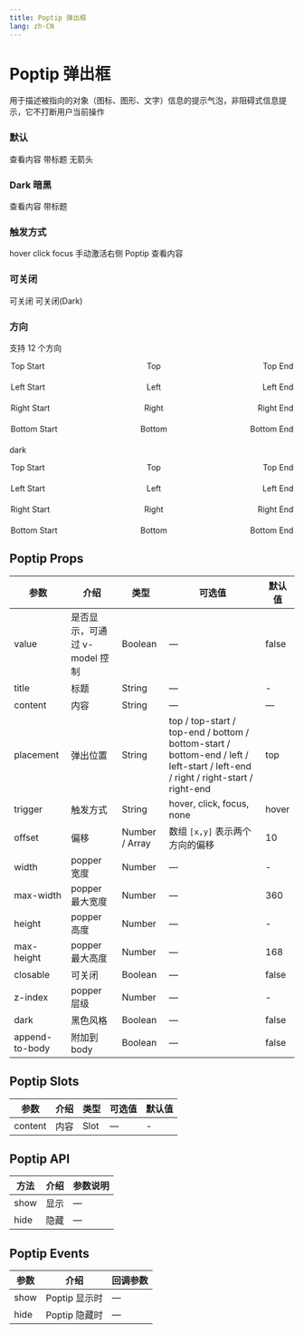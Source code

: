 ```yaml
---
title: Poptip 弹出框
lang: zh-CN
---
```


<script setup>
import { ref } from 'vue'
import Button from '../../panda-ui/src/components/button'
import Poptip from '../../panda-ui/src/components/poptip'
import { Row, Col } from '../../panda-ui/src/components/grid'

defineOptions({
  components: {
    'panda-button': Button,
    'panda-poptip': Poptip,
    'panda-row': Row,
    'panda-col': Col
  }
});

const date = ref(new Date());
const show = ref(false);
</script>

# Poptip 弹出框

用于描述被指向的对象（图标、图形、文字）信息的提示气泡，非阻碍式信息提示，它不打断用户当前操作

### 默认

<panda-poptip content="Your details are safe with us. ">
  <panda-button type="primary">查看内容</panda-button>
</panda-poptip>
<panda-poptip title="Panda Price Guarantee">
  <panda-button type="primary">带标题</panda-button>
  <template #content>
    <p>
      Find a cheaper ticket, tour or activity and we'll refund Double the difference!Find a cheaper ticket, tour or activity and we'll refund Double the difference!Find a cheaper ticket, tour or activity and we'll refund Double the difference!Find a cheaper ticket, tour or activity and we'll refund Double the difference!Find a cheaper ticket, tour or activity and we'll refund Double the difference!Find a cheaper ticket, tour or activity and we'll refund Double the difference!Find a cheaper ticket, tour or activity and we'll refund Double the difference!
    </p>
  </template>
</panda-poptip>
<panda-poptip content="Your details are safe with us. " :arrow="false">
  <panda-button type="primary">无箭头</panda-button>
</panda-poptip>

<!-- 用于测试 -->
<!-- ### 多层嵌套


<panda-poptip closable>
  <panda-button type="primary">查看内容1</panda-button>
  <template #content>
    <panda-poptip placement="top-start">
      <panda-button type="primary">查看内容2</panda-button>
      <template #content>
        <panda-poptip content="Your details are safe with us. " placement="top-end">
          <panda-button type="primary">查看内容3</panda-button>
        </panda-poptip>
      </template>
    </panda-poptip>
  </template>
</panda-poptip>

 -->

### Dark 暗黑

<panda-poptip content="Your details are safe with us. " dark>
  <panda-button type="primary">查看内容</panda-button>
</panda-poptip>
<panda-poptip title="Panda Price Guarantee" dark trigger="click">
  <panda-button type="primary">带标题</panda-button>
  <template #content>
    <p>
      Find a cheaper ticket, tour or activity and we'll refund Double the difference!Find a cheaper ticket, tour or activity and we'll refund Double the difference!Find a cheaper ticket, tour or activity and we'll refund Double the difference!Find a cheaper ticket, tour or activity and we'll refund Double the difference!Find a cheaper ticket, tour or activity and we'll refund Double the difference!Find a cheaper ticket, tour or activity and we'll refund Double the difference!Find a cheaper ticket, tour or activity and we'll refund Double the difference!
    </p>
  </template>
</panda-poptip>

### 触发方式

<panda-poptip title="This is title" content="Your details are safe with us. ">
  <panda-button type="primary">hover</panda-button>
</panda-poptip>
<panda-poptip title="Panda Price Guarantee" content="Find a cheaper ticket, tour or activity and we'll refund Double the difference!" trigger="click">
  <panda-button type="primary">click</panda-button>
</panda-poptip>
<panda-poptip title="This is title" content="Your details are safe with us. " trigger="focus">
  <panda-button type="primary">focus</panda-button>
</panda-poptip>
<panda-poptip title="This is title" content="Your details are safe with us. " trigger="focus">
  <panda-input placeholder="focus 触发" value=""></panda-input>
</panda-poptip>
<panda-button type="primary" @click="show=!show">
手动激活右侧 Poptip
</panda-button>
<panda-poptip content="Your details are safe with us. " v-model="show" trigger="none">
  <panda-button type="primary">查看内容</panda-button>
</panda-poptip>

### 可关闭

<panda-poptip title="This is title" content="Find a cheaper ticket, tour or activity and we'll refund Double the difference!" trigger="click" closable>
  <panda-button type="primary">可关闭</panda-button>
</panda-poptip>
<panda-poptip content="Find a cheaper ticket, tour or activity and we'll refund Double the difference! Find a cheaper ticket, tour or activity and we'll refund Double the difference! Find a cheaper ticket, tour or activity and we'll refund Double the difference! Find a cheaper ticket, tour or activity and we'll refund Double the difference!Find a cheaper ticket, tour or activity and we'll refund Double the difference! Find a cheaper ticket, tour or activity and we'll refund Double the difference! Find a cheaper ticket, tour or activity and we'll refund Double the difference! Find a cheaper ticket, tour or activity and we'll refund Double the difference!" trigger="click" closable dark>
  <panda-button type="primary">可关闭(Dark)</panda-button>
</panda-poptip>
<!-- <panda-poptip trigger="click" closable placement="top-start">
  <template #content>
    <panda-poptip content="Your details are safe with us. " trigger="click" closable placement="top">
      <panda-button type="primary">查看内容</panda-button>
    </panda-poptip>
  </template>
  <panda-button type="primary">可关闭</panda-button>
</panda-poptip> -->

### 方向

支持 12 个方向

<div class="poptip-placement">
  <panda-poptip content="Your details are safe with us. " placement="top-start">
    <panda-button type="primary">Top Start</panda-button>
  </panda-poptip>
  <panda-poptip content="Your details are safe with us. " placement="top">
    <panda-button type="primary">Top</panda-button>
  </panda-poptip>
  <panda-poptip content="Your details are safe with us. " placement="top-end">
    <panda-button type="primary">Top End</panda-button>
  </panda-poptip>
</div>

<div class="poptip-placement">
  <panda-poptip content="Your details are safe with us. " placement="left-start">
    <panda-button type="primary">Left Start</panda-button>
  </panda-poptip>
  <panda-poptip content="Your details are safe with us. " placement="left">
    <panda-button type="primary">Left</panda-button>
  </panda-poptip>
  <panda-poptip content="Your details are safe with us. " placement="left-end">
    <panda-button type="primary">Left End</panda-button>
  </panda-poptip>
</div>
<div class="poptip-placement">
  <panda-poptip content="Your details are safe with us. " placement="right-start">
    <panda-button type="primary">Right Start</panda-button>
  </panda-poptip>
  <panda-poptip content="Your details are safe with us. " placement="right">
    <panda-button type="primary">Right</panda-button>
  </panda-poptip>
  <panda-poptip content="Your details are safe with us. " placement="right-end">
    <panda-button type="primary">Right End</panda-button>
  </panda-poptip>
</div>
<div class="poptip-placement">
  <panda-poptip content="Your details are safe with us. " placement="bottom-start">
    <panda-button type="primary">Bottom Start</panda-button>
  </panda-poptip>
  <panda-poptip content="Your details are safe with us. " placement="bottom">
    <panda-button type="primary">Bottom</panda-button>
  </panda-poptip>
  <panda-poptip content="Your details are safe with us. " placement="bottom-end">
    <panda-button type="primary">Bottom End</panda-button>
  </panda-poptip>
</div>

dark

<div class="poptip-placement">
  <panda-poptip content="Your details are safe with us. " placement="top-start" dark>
    <panda-button type="primary">Top Start</panda-button>
  </panda-poptip>
  <panda-poptip content="Your details are safe with us. " placement="top" dark>
    <panda-button type="primary">Top</panda-button>
  </panda-poptip>
  <panda-poptip content="Your details are safe with us. " placement="top-end" dark>
    <panda-button type="primary">Top End</panda-button>
  </panda-poptip>
</div>
<div class="poptip-placement">
  <panda-poptip content="Your details are safe with us. " placement="left-start" dark>
    <panda-button type="primary">Left Start</panda-button>
  </panda-poptip>
  <panda-poptip content="Your details are safe with us. " placement="left" dark>
    <panda-button type="primary">Left</panda-button>
  </panda-poptip>
  <panda-poptip content="Your details are safe with us. " placement="left-end" dark>
    <panda-button type="primary">Left End</panda-button>
  </panda-poptip>
</div>
<div class="poptip-placement">
  <panda-poptip content="Your details are safe with us. " placement="right-start" dark>
    <panda-button type="primary">Right Start</panda-button>
  </panda-poptip>
  <panda-poptip content="Your details are safe with us. " placement="right" dark>
    <panda-button type="primary">Right</panda-button>
  </panda-poptip>
  <panda-poptip content="Your details are safe with us. " placement="right-end" dark>
    <panda-button type="primary">Right End</panda-button>
  </panda-poptip>
</div>
<div class="poptip-placement">
  <panda-poptip content="Your details are safe with us. " placement="bottom-start" dark>
    <panda-button type="primary">Bottom Start</panda-button>
  </panda-poptip>
  <panda-poptip content="Your details are safe with us. " placement="bottom" dark>
    <panda-button type="primary">Bottom</panda-button>
  </panda-poptip>
  <panda-poptip content="Your details are safe with us. " placement="bottom-end" dark>
    <panda-button type="primary">Bottom End</panda-button>
  </panda-poptip>
</div>

## Poptip Props

| 参数           | 介绍                          | 类型           | 可选值                                                                                                                          | 默认值 |
| -------------- | ----------------------------- | -------------- | ------------------------------------------------------------------------------------------------------------------------------- | ------ |
| value          | 是否显示，可通过 v-model 控制 | Boolean        | —                                                                                                                               | false  |
| title          | 标题                          | String         | —                                                                                                                               | -      |
| content        | 内容                          | String         | —                                                                                                                               | —      |
| placement      | 弹出位置                      | String         | top / top-start / top-end / bottom / bottom-start / bottom-end / left / left-start / left-end / right / right-start / right-end | top    |
| trigger        | 触发方式                      | String         | hover, click, focus, none                                                                                                       | hover  |
| offset         | 偏移                          | Number / Array | 数组 `[x,y]` 表示两个方向的偏移                                                                                                 | 10     |
| width          | popper 宽度                   | Number         | —                                                                                                                               | -      |
| max-width      | popper 最大宽度               | Number         | —                                                                                                                               | 360    |
| height         | popper 高度                   | Number         | —                                                                                                                               | -      |
| max-height     | popper 最大高度               | Number         | —                                                                                                                               | 168    |
| closable       | 可关闭                        | Boolean        | —                                                                                                                               | false  |
| z-index        | popper 层级                   | Number         | —                                                                                                                               | -      |
| dark           | 黑色风格                      | Boolean        | —                                                                                                                               | false  |
| append-to-body | 附加到 body                   | Boolean        | —                                                                                                                               | false  |

## Poptip Slots

| 参数    | 介绍 | 类型 | 可选值 | 默认值 |
| ------- | ---- | ---- | ------ | ------ |
| content | 内容 | Slot | —      | -      |

## Poptip API

| 方法 | 介绍 | 参数说明 |
| ---- | ---- | -------- |
| show | 显示 | —        |
| hide | 隐藏 | —        |

## Poptip Events

| 参数 | 介绍          | 回调参数 |
| ---- | ------------- | -------- |
| show | Poptip 显示时 | —        |
| hide | Poptip 隐藏时 | —        |

<style lang="scss" scoped>
  .panda-poptip {
    margin: 10px;
    p {
      margin: 0;
    }
  }
  .poptip-placement {
    margin: 0 auto;
    width: 500px;
    display: flex;
    margin-bottom: 20px;
    justify-content: space-between;
    .panda-button {
      width: 150px;
    }
  }
</style>
